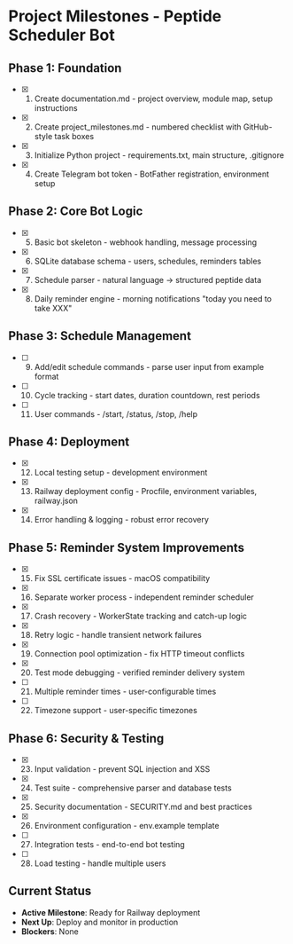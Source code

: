 # Project Milestones - Peptide Scheduler Bot

## Phase 1: Foundation
- [x] 1. Create documentation.md - project overview, module map, setup instructions
- [x] 2. Create project_milestones.md - numbered checklist with GitHub-style task boxes  
- [x] 3. Initialize Python project - requirements.txt, main structure, .gitignore
- [x] 4. Create Telegram bot token - BotFather registration, environment setup

## Phase 2: Core Bot Logic
- [x] 5. Basic bot skeleton - webhook handling, message processing
- [x] 6. SQLite database schema - users, schedules, reminders tables
- [x] 7. Schedule parser - natural language → structured peptide data
- [x] 8. Daily reminder engine - morning notifications "today you need to take XXX"

## Phase 3: Schedule Management  
- [ ] 9. Add/edit schedule commands - parse user input from example format
- [ ] 10. Cycle tracking - start dates, duration countdown, rest periods
- [ ] 11. User commands - /start, /status, /stop, /help

## Phase 4: Deployment
- [x] 12. Local testing setup - development environment
- [x] 13. Railway deployment config - Procfile, environment variables, railway.json
- [x] 14. Error handling & logging - robust error recovery

## Phase 5: Reminder System Improvements
- [x] 15. Fix SSL certificate issues - macOS compatibility
- [x] 16. Separate worker process - independent reminder scheduler
- [x] 17. Crash recovery - WorkerState tracking and catch-up logic
- [x] 18. Retry logic - handle transient network failures
- [x] 19. Connection pool optimization - fix HTTP timeout conflicts
- [x] 20. Test mode debugging - verified reminder delivery system
- [ ] 21. Multiple reminder times - user-configurable times
- [ ] 22. Timezone support - user-specific timezones

## Phase 6: Security & Testing
- [x] 23. Input validation - prevent SQL injection and XSS
- [x] 24. Test suite - comprehensive parser and database tests
- [x] 25. Security documentation - SECURITY.md and best practices
- [x] 26. Environment configuration - env.example template
- [ ] 27. Integration tests - end-to-end bot testing
- [ ] 28. Load testing - handle multiple users

## Current Status
- **Active Milestone**: Ready for Railway deployment
- **Next Up**: Deploy and monitor in production
- **Blockers**: None 